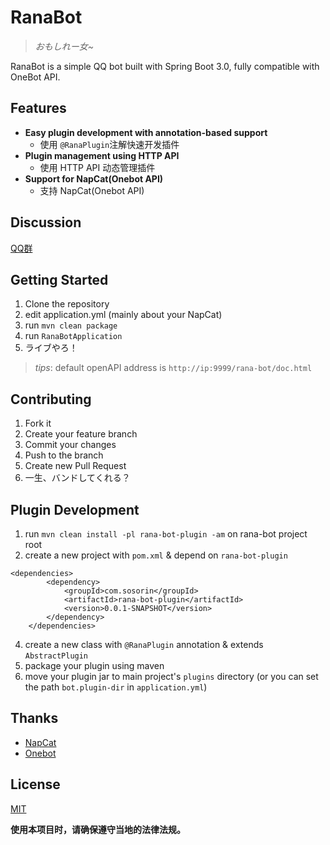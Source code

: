 # RanaBot

> *おもしれー女~*

RanaBot is a simple QQ bot built with Spring Boot 3.0, fully compatible with OneBot API.

## Features

- **Easy plugin development with annotation-based support**
    - 使用 `@RanaPlugin`注解快速开发插件
- **Plugin management using HTTP API** 
    - 使用 HTTP API 动态管理插件
- **Support for NapCat(Onebot API)**
    - 支持 NapCat(Onebot API)

## Discussion

[QQ群](https://qm.qq.com/q/hcEjybPC94)

## Getting Started

1. Clone the repository
2. edit application.yml (mainly about your NapCat)
3. run `mvn clean package`
4. run `RanaBotApplication`
5. ライブやろ！

> *tips*: default openAPI address is `http://ip:9999/rana-bot/doc.html`

## Contributing

1. Fork it
2. Create your feature branch
3. Commit your changes
4. Push to the branch
5. Create new Pull Request
6. 一生、バンドしてくれる？

## Plugin Development

1. run `mvn clean install -pl rana-bot-plugin -am` on rana-bot project root
2. create a new project with `pom.xml` & depend on `rana-bot-plugin`
```
<dependencies>
        <dependency>
            <groupId>com.sosorin</groupId>
            <artifactId>rana-bot-plugin</artifactId>
            <version>0.0.1-SNAPSHOT</version>
        </dependency>
    </dependencies>
```
4. create a new class with `@RanaPlugin` annotation & extends `AbstractPlugin`
5. package your plugin using maven
6. move your plugin jar to main project's `plugins` directory (or you can set the path `bot.plugin-dir` in `application.yml`)

## Thanks

- [NapCat](https://github.com/NapNeko/NapCatQQ)
- [Onebot](https://github.com/howmanybots/onebot)

## License

[MIT](LICENSE)

**使用本项目时，请确保遵守当地的法律法规。**